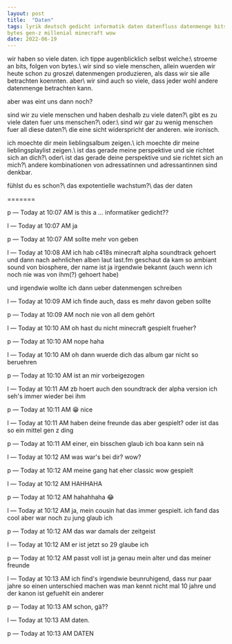 ```yaml
---
layout: post
title:  "Daten"
tags: lyrik deutsch gedicht informatik daten datenfluss datenmenge bits 
bytes gen-z millenial minecraft wow
date: 2022-06-19
---
```


wir haben so viele daten. ich tippe augenblicklich selbst welche:\\
stroeme an bits, folgen von bytes.\\
wir sind so viele menschen, allein wuerden wir heute schon zu grosze\\
datenmengen produzieren, als dass wir sie alle betrachten koennten. aber\\
wir sind auch so viele, dass jeder wohl andere datenmenge betrachten kann. 

aber was eint uns dann noch?

sind wir zu viele menschen und haben deshalb zu viele daten?\\
gibt es zu viele daten fuer uns menschen?\\
oder:\\
sind wir gar zu wenig menschen fuer all diese daten?\\
die eine sicht widerspricht der anderen. wie ironisch. 

ich moechte dir mein lieblingsalbum zeigen.\\
ich moechte dir meine lieblingsplaylist zeigen.\\
ist das gerade meine perspektive und sie richtet sich an dich?\\
oder\\
ist das gerade deine perspektive und sie richtet sich an mich?\\
andere kombinationen von adressatinnen und adressantinnen sind denkbar.

fühlst du es schon?\\
das expotentielle wachstum?\\
das der daten


=======

p — Today at 10:07 AM
is this a ... informatiker gedicht??

l — Today at 10:07 AM
ja

p — Today at 10:07 AM
sollte mehr von geben

l — Today at 10:08 AM
ich hab c418s minecraft alpha soundtrack gehoert
und dann nach aehnlichen alben laut last.fm geschaut
da kam so ambiant sound von biosphere, der name ist ja irgendwie bekannt 
(auch wenn ich noch nie was von ihm(?) gehoert habe)

und irgendwie wollte ich dann ueber datenmengen schreiben

l — Today at 10:09 AM
ich finde auch, dass es mehr davon geben sollte

p — Today at 10:09 AM
noch nie von all dem gehört

l — Today at 10:10 AM
oh hast du nicht minecraft gespielt frueher?

p — Today at 10:10 AM
nope
haha

l — Today at 10:10 AM
oh
dann wuerde dich das album gar nicht so beruehren

p — Today at 10:10 AM
ist an mir vorbeigezogen

l — Today at 10:11 AM
<name eines weiteren kommilitonen> zb hoert auch den soundtrack der alpha 
version
ich seh's immer wieder bei ihm

p — Today at 10:11 AM
😁
nice

l — Today at 10:11 AM
haben deine freunde das aber gespielt?
oder ist das so ein mittel gen z ding

p — Today at 10:11 AM
einer, ein bisschen glaub ich
boa kann sein nä

l — Today at 10:12 AM
was war's bei dir? wow?

p — Today at 10:12 AM
meine gang hat eher classic wow gespielt

l — Today at 10:12 AM
HAHHAHA

p — Today at 10:12 AM
hahahhaha
😂

l — Today at 10:12 AM
ja, mein cousin hat das immer gespielt. ich fand das cool aber war noch zu 
jung glaub ich

p — Today at 10:12 AM
das war damals der zeitgeist

l — Today at 10:12 AM
er ist jetzt so 29 glaube ich

p — Today at 10:12 AM
passt voll ist ja genau mein alter
und das meiner freunde 

l — Today at 10:13 AM
ich find's irgendwie beunruhigend, dass nur paar jahre so einen 
unterschied machen
was man kennt
nicht mal 10 jahre und der kanon ist gefuehlt ein anderer

p — Today at 10:13 AM
schon, gä??
  
l — Today at 10:13 AM
daten.
  
p — Today at 10:13 AM
DATEN
